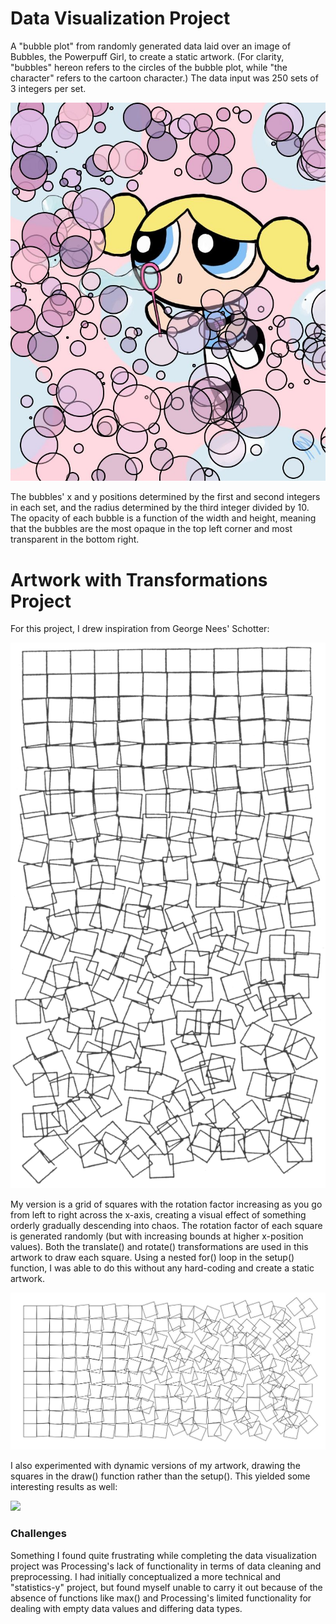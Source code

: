 # Data Visualization Project

A "bubble plot" from randomly generated data laid over an image of Bubbles, the Powerpuff Girl, to create a static artwork. (For clarity, "bubbles" hereon refers to the circles of the bubble plot, while "the character" refers to the cartoon character.) The data input was 250 sets of 3 integers per set. 

![](june7.3.JPG)

The bubbles' x and y positions determined by the first and second integers in each set, and the radius determined by the third integer divided by 10. The opacity of each bubble is a function of the width and height, meaning that the bubbles are the most opaque in the top left corner and most transparent in the bottom right.

# Artwork with Transformations Project

For this project, I drew inspiration from George Nees' Schotter:

![](schotter.png)

My version is a grid of squares with the rotation factor increasing as you go from left to right across the x-axis, creating a visual effect of something orderly gradually descending into chaos. The rotation factor of each square is generated randomly (but with increasing bounds at higher x-position values). Both the translate() and rotate() transformations are used in this artwork to draw each square. Using a nested for() loop in the setup() function, I was able to do this without any hard-coding and create a static artwork.

![](june7.2.JPG)

I also experimented with dynamic versions of my artwork, drawing the squares in the draw() function rather than the setup(). This yielded some interesting results as well:

![](june7.1.JPG)

### Challenges 

Something I found quite frustrating while completing the data visualization project was Processing's lack of functionality in terms of data cleaning and preprocessing. I had initially conceptualized a more technical and "statistics-y" project, but found myself unable to carry it out because of the absence of functions like max() and Processing's limited functionality for dealing with empty data values and differing data types. 
